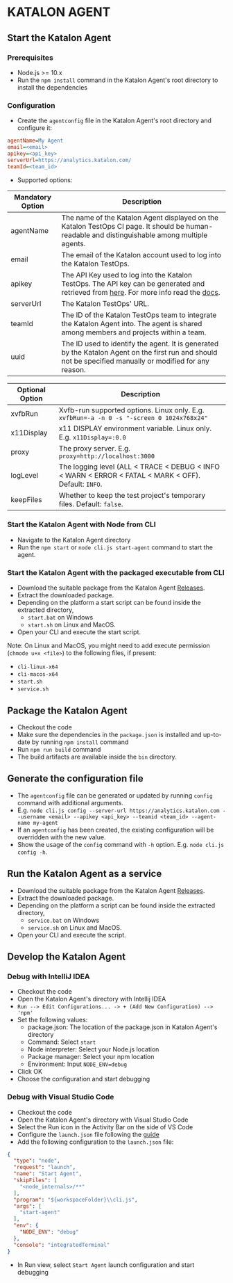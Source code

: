 # KATALON AGENT

## Start the Katalon Agent

### Prerequisites
- Node.js >= 10.x
- Run the `npm install` command in the Katalon Agent's root directory to install the dependencies

### Configuration
- Create the `agentconfig` file in the Katalon Agent's root directory and configure it:
```ini
agentName=My Agent
email=<email>
apikey=<api_key>
serverUrl=https://analytics.katalon.com/
teamId=<team_id>
```

- Supported options:

| Mandatory Option | Description |
|------------------|-------------|
| agentName | The name of the Katalon Agent displayed on the Katalon TestOps CI page. It should be human-readable and distinguishable among multiple agents. |
| email     | The email of the Katalon account used to log into the Katalon TestOps. |
| apikey    | The API Key used to log into the Katalon TestOps. The API key can be generated and retrieved from [here](https://analytics.katalon.com/user/apikey). For more info read the [docs](https://docs.katalon.com/katalon-analytics/docs/ka-api-key.html#katalon-api-keys-usage). |
| serverUrl | The Katalon TestOps' URL. |
| teamId    | The ID of the Katalon TestOps team to integrate the Katalon Agent into. The agent is shared among members and projects within a team. |
| uuid      | The ID used to identify the agent. It is generated by the Katalon Agent on the first run and should not be specified manually or modified for any reason. |

| Optional Option | Description |
|-----------------|-------------|
| xvfbRun    | Xvfb-run supported options. Linux only. E.g. `xvfbRun=-a -n 0 -s "-screen 0 1024x768x24"` |
| x11Display | x11 DISPLAY environment variable. Linux only. E.g. `x11Display=:0.0` |
| proxy      | The proxy server. E.g. `proxy=http://localhost:3000` |
| logLevel   | The logging level (ALL < TRACE < DEBUG < INFO < WARN < ERROR < FATAL < MARK < OFF). Default: `INFO`. |
| keepFiles  | Whether to keep the test project's temporary files. Default: `false`. |

### Start the Katalon Agent with Node from CLI
- Navigate to the Katalon Agent directory
- Run the `npm start` or `node cli.js start-agent` command to start the agent.

### Start the Katalon Agent with the packaged executable from CLI
- Download the suitable package from the Katalon Agent [Releases](https://github.com/katalon-studio/katalon-agent/releases).
- Extract the downloaded package.
- Depending on the platform a start script can be found inside the extracted directory, 
  - `start.bat` on Windows 
  - `start.sh` on Linux and MacOS.
- Open your CLI and execute the start script.

Note: On Linux and MacOS, you might need to add execute permission (`chmode u+x <file>`) to the following files, if present:
- `cli-linux-x64`
- `cli-macos-x64`
- `start.sh`
- `service.sh`

## Package the Katalon Agent
- Checkout the code
- Make sure the dependencies in the `package.json` is installed and up-to-date by running `npm install` command
- Run `npm run build` command
- The build artifacts are available inside the `bin` directory.

## Generate the configuration file
- The `agentconfig` file can be generated or updated by running `config` command with additional arguments.
- E.g. `node cli.js config --server-url https://analytics.katalon.com --username <email> --apikey <api_key> --teamid <team_id> --agent-name my-agent`
- If an `agentconfig` has been created, the existing configuration will be overridden with the new value.
- Show the usage of the `config` command with `-h` option. E.g. `node cli.js config -h`.

## Run the Katalon Agent as a service
- Download the suitable package from the Katalon Agent [Releases](https://github.com/katalon-studio/katalon-agent/releases).
- Extract the downloaded package.
- Depending on the platform a script can be found inside the extracted directory, 
  - `service.bat` on Windows 
  - `service.sh` on Linux and MacOS.
- Open your CLI and execute the script.

## Develop the Katalon Agent
### Debug with IntelliJ IDEA
- Checkout the code
- Open the Katalon Agent's directory with Intellij IDEA
- `Run --> Edit Configurations... -> + (Add New Configuration) --> 'npm'`
- Set the following values:
  - package.json: The location of the package.json in Katalon Agent's directory
  - Command: Select `start`
  - Node interpreter: Select your Node.js location
  - Package manager: Select your npm location
  - Environment: Input `NODE_ENV=debug`
- Click OK
- Choose the configuration and start debugging

### Debug with Visual Studio Code
- Checkout the code
- Open the Katalon Agent's directory with Visual Studio Code
- Select the Run icon in the Activity Bar on the side of VS Code
- Configure the `launch.json` file following the [guide](https://code.visualstudio.com/docs/editor/debugging#_start-debugging)
- Add the following configuration to the `launch.json` file:
```json
{
  "type": "node",
  "request": "launch",
  "name": "Start Agent",
  "skipFiles": [
    "<node_internals>/**"
  ],
  "program": "${workspaceFolder}\\cli.js",
  "args": [
    "start-agent"
  ],
  "env": {
    "NODE_ENV": "debug"
  },
  "console": "integratedTerminal"
}
```
- In Run view, select `Start Agent` launch configuration and start debugging

